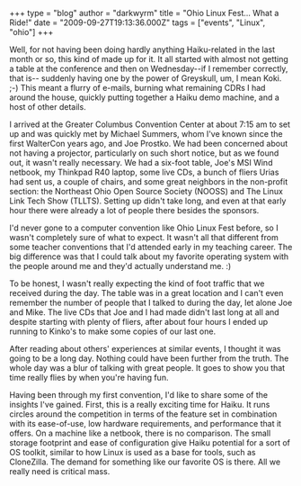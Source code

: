 +++
type = "blog"
author = "darkwyrm"
title = "Ohio Linux Fest... What a Ride!"
date = "2009-09-27T19:13:36.000Z"
tags = ["events", "Linux", "ohio"]
+++

Well, for not having been doing hardly anything Haiku-related in the last month or so, this kind of made up for it. It all started with almost not getting a table at the conference and then on Wednesday--if I remember correctly, that is-- suddenly having one by the power of Greyskull, um, I mean Koki. ;-) This meant a flurry of e-mails, burning what remaining CDRs I had around the house, quickly putting together a Haiku demo machine, and a host of other details.

I arrived at the Greater Columbus Convention Center at about 7:15 am to set up and was quickly met by Michael Summers, whom I've known since the first WalterCon years ago, and Joe Prostko. We had been concerned about not having a projector, particularly on such short notice, but as we found out, it wasn't really necessary. We had a six-foot table, Joe's MSI Wind netbook, my Thinkpad R40 laptop, some live CDs, a bunch of fliers Urias had sent us, a couple of chairs, and some great neighbors in the non-profit section: the Northeast Ohio Open Source Society (NOOSS) and The Linux Link Tech Show (TLLTS). Setting up didn't take long, and even at that early hour there were already a lot of people there besides the sponsors.

<!--more-->

I'd never gone to a computer convention like Ohio Linux Fest before, so I wasn't completely sure of what to expect. It wasn't all that different from some teacher conventions that I'd attended early in my teaching career. The big difference was that I could talk about my favorite operating system with the people around me and they'd actually understand me. :)

To be honest, I wasn't really expecting the kind of foot traffic that we received during the day. The table was in a great location and I can't even remember the number of people that I talked to during the day, let alone Joe and Mike. The live CDs that Joe and I had made didn't last long at all and despite starting with plenty of fliers, after about four hours I ended up running to Kinko's to make some copies of our last one.

After reading about others' experiences at similar events, I thought it was going to be a long day. Nothing could have been further from the truth. The whole day was a blur of talking with great people. It goes to show you that time really flies by when you're having fun.

Having been through my first convention, I'd like to share some of the insights I've gained. First, this is a really exciting time for Haiku. It runs circles around the competition in terms of the feature set in combination with its ease-of-use, low hardware requirements, and performance that it offers. On a machine like a netbook, there is no comparison. The small storage footprint and ease of configuration give Haiku potential for a sort of OS toolkit, similar to how Linux is used as a base for tools, such as CloneZilla. The demand for something like our favorite OS is there. All we really need is critical mass.